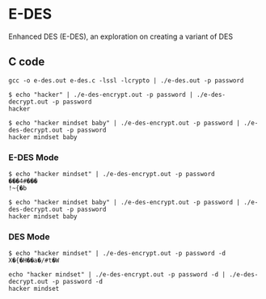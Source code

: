 # E-DES
Enhanced DES (E-DES), an exploration on creating a variant of DES


## C code

``` gcc -o e-des.out e-des.c -lssl -lcrypto | ./e-des.out -p password ```


```
$ echo "hacker" | ./e-des-encrypt.out -p password | ./e-des-decrypt.out -p password
hacker
```
```
$ echo "hacker mindset baby" | ./e-des-encrypt.out -p password | ./e-des-decrypt.out -p password
hacker mindset baby
```


### E-DES Mode
```
$ echo "hacker mindset" | ./e-des-encrypt.out -p password 
���4#���
!~{�b
```
```
$ echo "hacker mindset baby" | ./e-des-encrypt.out -p password | ./e-des-decrypt.out -p password
hacker mindset baby
```

### DES Mode
```
$ echo "hacker mindset" | ./e-des-encrypt.out -p password -d
X�{�H��a�/#t�W
```

```
echo "hacker mindset" | ./e-des-encrypt.out -p password -d | ./e-des-decrypt.out -p password -d
hacker mindset
```
